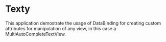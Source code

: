 # Texty
This application demostrate the usage of DataBinding for creating custom attributes for manipulation of any view, in this case a MultiAutoCompleteTextView.
